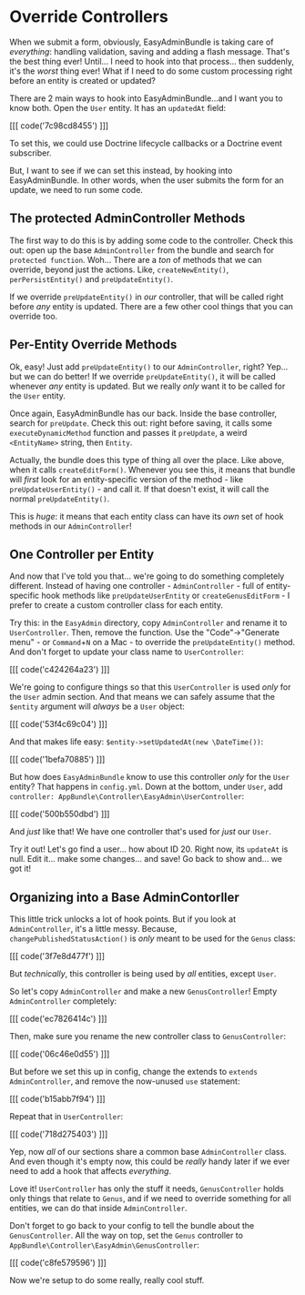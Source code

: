 # Override Controllers

When we submit a form, obviously, EasyAdminBundle is taking care of *everything*:
handling validation, saving and adding a flash message. That's the best thing ever!
Until... I need to hook into that process... then suddenly, it's the *worst* thing
ever! What if I need to do some custom processing right before an entity is created
or updated?

There are 2 main ways to hook into EasyAdminBundle...and I want you to know both.
Open the `User` entity. It has an `updatedAt` field:

[[[ code('7c98cd8455') ]]]

To set this, we could use Doctrine lifecycle callbacks or a Doctrine event subscriber.

But, I want to see if we can set this instead, by hooking into EasyAdminBundle. In
other words, when the user submits the form for an update, we need to run some code.

## The protected AdminController Methods

The first way to do this is by adding some code to the controller. Check this
out: open up the base `AdminController` from the bundle and search for `protected function`.
Woh... There are a *ton* of methods that we can override, beyond just the actions.
Like, `createNewEntity()`, `perPersistEntity()` and `preUpdateEntity()`.

If we override `preUpdateEntity()` in *our* controller, that will be called right
before *any* entity is updated. There are a few other cool things that you can override
too.

## Per-Entity Override Methods

Ok, easy! Just add `preUpdateEntity()` to our `AdminController`, right? Yep... but
we can do better! If we override `preUpdateEntity()`, it will be called whenever
*any* entity is updated. But we really *only* want it to be called for the `User`
entity.

Once again, EasyAdminBundle has our back. Inside the base controller, search for
`preUpdate`. Check this out: right before saving, it calls some `executeDynamicMethod`
function and passes it `preUpdate`, a weird `<EntityName>` string, then `Entity`.

Actually, the bundle does this type of thing all over the place. Like above, when
it calls `createEditForm()`. Whenever you see this, it means that bundle will *first*
look for an entity-specific version of the method - like `preUpdateUserEntity()` -
and call it. If that doesn't exist, it will call the normal `preUpdateEntity()`.

This is *huge*: it means that each entity class can have its *own* set of hook
methods in our `AdminController`!

## One Controller per Entity

And now that I've told you that... we're going to do something completely different.
Instead of having one controller - `AdminController` - full of entity-specific hook
methods like `preUpdateUserEntity` or `createGenusEditForm` - I prefer to create
a custom controller class for each entity.

Try this: in the `EasyAdmin` directory, copy `AdminController` and rename it to
`UserController`. Then, remove the function. Use the "Code"->"Generate menu" - or
`Command`+`N` on a Mac - to override the `preUpdateEntity()` method. And don't forget
to update your class name to `UserController`:

[[[ code('c424264a23') ]]]

We're going to configure things so that this `UserController` is used *only* for
the `User` admin section. And that means we can safely assume that the `$entity` argument
will *always* be a `User` object:

[[[ code('53f4c69c04') ]]]

And that makes life easy: `$entity->setUpdatedAt(new \DateTime())`:

[[[ code('1befa70885') ]]]

But how does `EasyAdminBundle` know to use this controller *only* for the `User` entity?
That happens in `config.yml`. Down at the bottom, under `User`, add
`controller: AppBundle\Controller\EasyAdmin\UserController`:

[[[ code('500b550dbd') ]]]

And *just* like that! We have one controller that's used for *just* our `User`.

Try it out! Let's go find a user... how about ID 20. Right now, its `updateAt` is
null. Edit it... make some changes... and save! Go back to show and... we got it!

## Organizing into a Base AdminContorller

This little trick unlocks a lot of hook points. But if you look at `AdminController`,
it's a little messy. Because, `changePublishedStatusAction()` is *only* meant to
be used for the `Genus` class:

[[[ code('3f7e8d477f') ]]]

But *technically*, this controller is being used by *all* entities, except `User`.

So let's copy `AdminController` and make a new `GenusController`! Empty `AdminController`
completely:

[[[ code('ec7826414c') ]]]

Then, make sure you rename the new controller class to `GenusController`:

[[[ code('06c46e0d55') ]]]

But before we set this up in config, change the extends to `extends AdminController`,
and remove the now-unused `use` statement:

[[[ code('b15abb7f94') ]]]

Repeat that in `UserController`:

[[[ code('718d275403') ]]]

Yep, now *all* of our sections share a common base `AdminController` class. And even
though it's empty now, this could be *really* handy later if we ever need to add
a hook that affects *everything*.

Love it! `UserController` has only the stuff it needs, `GenusController` holds
only things that relate to `Genus`, and if we need to override something for all
entities, we can do that inside `AdminController`.

Don't forget to go back to your config to tell the bundle about the `GenusController`.
All the way on top, set the `Genus` controller to `AppBundle\Controller\EasyAdmin\GenusController`:

[[[ code('c8fe579596') ]]]

Now we're setup to do some really, really cool stuff.
